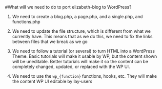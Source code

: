 #What will we need to do to port elizabeth-blog to WordPress?

1. We need to create a blog.php, a page.php, and a single.php, and functions.php

2. We need to update the file structure, which is different from what we currently have.  This means that as we do this, we need to fix the links between files that we break as we go

3. We need to follow a tutorial (or several) to turn HTML into a WordPress Theme. Basic tutorials will make it usable by WP, but the content shown will be uneditable.  Better tutorials will make it so the content can be completely changed, updated, or replaced with the WP UI.

4.  We need to use the `wp_{function}` functions, hooks, etc.  They will make the content WP UI editable by lay-users 